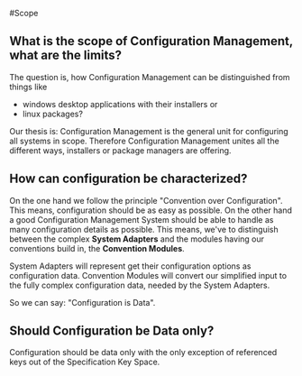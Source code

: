 #Scope
## What is the scope of Configuration Management, what are the limits?
The question is, how Configuration Management can be distinguished from things like
* windows desktop applications with their installers or
* linux packages?

Our thesis is: Configuration Management is the general unit for configuring all systems in scope. Therefore Configuration Management unites all the different ways, installers or package managers are offering.

## How can configuration be characterized?
On the one hand we follow the principle "Convention over Configuration". This means, configuration should be as easy as possible.
On the other hand a good Configuration Management System should be able to handle as many configuration details as possible. This means, we've to distinguish between the complex **System Adapters** and the modules having our conventions build in, the **Convention Modules**.

System Adapters will represent get their configuration options as configuration data. Convention Modules will convert our simplified input to the fully complex configuration data, needed by the System Adapters.

So we can say: "Configuration is Data". 

## Should Configuration be Data only?
Configuration should be data only with the only exception of referenced keys out of the Specification Key Space.
